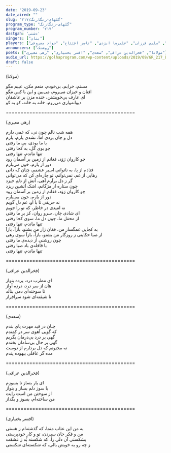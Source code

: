 ```yaml
---
date: "2019-09-23"
date_aired: ""
slug: "گلهای-رنگارنگ/۲۱۷"
program_type: "گلهای-رنگارنگ"
program_number: '۲۱۷'
dastgah: 'دشتی'
singers: ["بنان"]
players: ["محجوبی", "تجویدی", "همایون خرم", "حبیب‌الله بدیعی", "عباس شاپوری", "رحمت‌الله بدیعی", "میرنقیبی", "نعمت‌الله مجید", "سلیم فرزان", "علیرضا ایزدی", "ناصر افتتاح", "جواد معروفی"]
announcers: ["روشنک"]
poets: ["مولانا", "فخرالدین عراقی", "سعدی", "افسر بختیاری", "رهی معیری"]
audio_url: https://golhaprogram.com/wp-content/uploads/2019/09/GR_217_Banan.mp3
draft: false
---
```


(مولانا)  

مستم، خرابم، بی‌خودم، منعم مکن، عیبم مگو  
افتان و خیزان می‌روم، می‌بین و این با کس مگو  
ای عارف بی‌خویشتن، خنده مزن بر عاشقان  
دیوانه‌واری می‌روم، خانه به خانه، كو به كو  

============================================  

(رهی معیری)  

همه شب نالم چون نی، که غمی دارم  
دل و جان بردی اما، نشدی یارم، یارم  
با ما بودی، بی ما رفتی  
چو بوی گل، به کجا رفتی  
تنها ماندم، تنها رفتی  
چو کاروان رَوَد، فغانم از زمین بر آسمان رود  
دور از یارم، خون می‌بارم  
فتادم از پا، به ناتوانی اسیر عشقم، چنان که دانی  
رهایی از غم، نمی‌توانم، تو چاره‌ای کن که می‌توانی  
گر ز دل برآرم آهی، آتش از دلم خیزد  
چون ستاره از مژگانم، اشک آتشین ریزد  
چو کاروان رَوَد، فغانم از زمین بر آسمان رود  
دور از یارم، خون می‌بارم  
نه حریفی تا با او، غم دل گویم  
نه امیدی در خاطر، که تو را جویم  
ای شادی جان، سرو روان، کز بر ما رفتی  
از محفل ما، چون دل ما، سوی کجا رفتی  
تنها ماندم، تنها رفتی  
به کجایی غمگسار من، فغان زار من بشنو، بازآ، بازآ  
از صبا حکایتی ز روزگار من بشنو، بازآ، بازآ سوی رهی  
چون روشنی از دیده‌ی ما رفتی  
با قافله‌ی باد صبا رفتی  
تنها ماندم، تنها رفتی  

============================================  

(فخرالدین عراقی)  

ای مطرب درد، پرده بنواز  
هان از سر درد، دردِه آواز  
تا سوخته‌ای دمی بنالد  
تا شیفته‌ای شود سرافراز  

============================================  

(سعدی)  

چنان در قید مهرت پای بندم  
که گویی آهوی سر در کمندم  
گهی بر درد بی‌درمان بگریم  
گهی بر حال بی‌سامان بخندم  
نه مجنونم که دل بردارم از دوست  
مده گر عاقلی بیهوده پندم  

============================================  

(فخرالدین عراقی)  

ای یار بساز تا بسوزم  
با سوز دلم بساز و بنواز  
از سوختن من است رایت  
من ساخته‌ام، بسوز و بگداز  

============================================  

(افسر بختیاری)  

به من این عتاب منما، که گذشته‌ام ز هستی  
من و فکر جان سپردن، تو و کار خودپرستی  
بشکستی آن دلی را، که شکسته بُد ز عشقت  
ز چه رو به خویش بالی، که شکسته‌ای شکستی  
